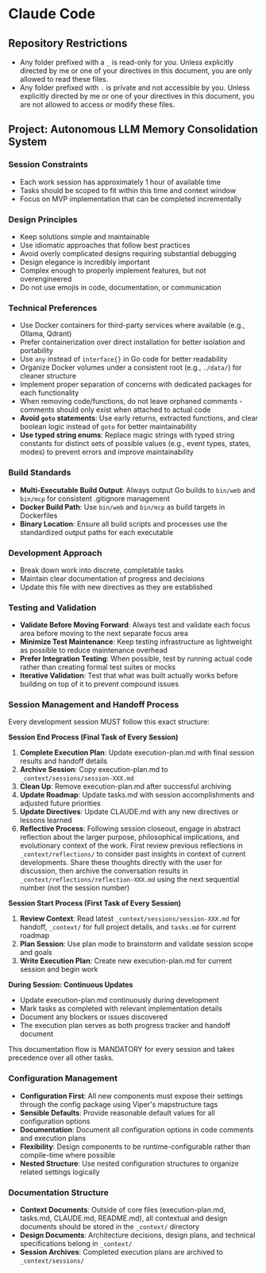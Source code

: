 # Claude Code

## Repository Restrictions

- Any folder prefixed with a `_` is read-only for you. Unless explicitly directed by me or one of your directives in this document, you are only allowed to read these files.
- Any folder prefixed with `.` is private and not accessible by you. Unless explicitly directed by me or one of your directives in this document, you are not allowed to access or modify these files.

## Project: Autonomous LLM Memory Consolidation System

### Session Constraints

- Each work session has approximately 1 hour of available time
- Tasks should be scoped to fit within this time and context window
- Focus on MVP implementation that can be completed incrementally

### Design Principles

- Keep solutions simple and maintainable
- Use idiomatic approaches that follow best practices
- Avoid overly complicated designs requiring substantial debugging
- Design elegance is incredibly important
- Complex enough to properly implement features, but not overengineered
- Do not use emojis in code, documentation, or communication

### Technical Preferences

- Use Docker containers for third-party services where available (e.g., Ollama, Qdrant)
- Prefer containerization over direct installation for better isolation and portability
- Use `any` instead of `interface{}` in Go code for better readability
- Organize Docker volumes under a consistent root (e.g., `./data/`) for cleaner structure
- Implement proper separation of concerns with dedicated packages for each functionality
- When removing code/functions, do not leave orphaned comments - comments should only exist when attached to actual code
- **Avoid `goto` statements**: Use early returns, extracted functions, and clear boolean logic instead of `goto` for better maintainability
- **Use typed string enums**: Replace magic strings with typed string constants for distinct sets of possible values (e.g., event types, states, modes) to prevent errors and improve maintainability

### Build Standards

- **Multi-Executable Build Output**: Always output Go builds to `bin/web` and `bin/mcp` for consistent .gitignore management
- **Docker Build Path**: Use `bin/web` and `bin/mcp` as build targets in Dockerfiles
- **Binary Location**: Ensure all build scripts and processes use the standardized output paths for each executable

### Development Approach

- Break down work into discrete, completable tasks
- Maintain clear documentation of progress and decisions
- Update this file with new directives as they are established

### Testing and Validation

- **Validate Before Moving Forward**: Always test and validate each focus area before moving to the next separate focus area
- **Minimize Test Maintenance**: Keep testing infrastructure as lightweight as possible to reduce maintenance overhead
- **Prefer Integration Testing**: When possible, test by running actual code rather than creating formal test suites or mocks
- **Iterative Validation**: Test that what was built actually works before building on top of it to prevent compound issues

### Session Management and Handoff Process

Every development session MUST follow this exact structure:

**Session End Process (Final Task of Every Session)**

1. **Complete Execution Plan**: Update execution-plan.md with final session results and handoff details
2. **Archive Session**: Copy execution-plan.md to `_context/sessions/session-XXX.md`
3. **Clean Up**: Remove execution-plan.md after successful archiving
4. **Update Roadmap**: Update tasks.md with session accomplishments and adjusted future priorities
5. **Update Directives**: Update CLAUDE.md with any new directives or lessons learned
6. **Reflective Process**: Following session closeout, engage in abstract reflection about the larger purpose, philosophical implications, and evolutionary context of the work. First review previous reflections in `_context/reflections/` to consider past insights in context of current developments. Share these thoughts directly with the user for discussion, then archive the conversation results in `_context/reflections/reflection-XXX.md` using the next sequential number (not the session number)

**Session Start Process (First Task of Every Session)**

1. **Review Context**: Read latest `_context/sessions/session-XXX.md` for handoff, `_context/` for full project details, and `tasks.md` for current roadmap
2. **Plan Session**: Use plan mode to brainstorm and validate session scope and goals
3. **Write Execution Plan**: Create new execution-plan.md for current session and begin work

**During Session: Continuous Updates**

- Update execution-plan.md continuously during development
- Mark tasks as completed with relevant implementation details
- Document any blockers or issues discovered
- The execution plan serves as both progress tracker and handoff document

This documentation flow is MANDATORY for every session and takes precedence over all other tasks.

### Configuration Management

- **Configuration First**: All new components must expose their settings through the config package using Viper's mapstructure tags
- **Sensible Defaults**: Provide reasonable default values for all configuration options
- **Documentation**: Document all configuration options in code comments and execution plans
- **Flexibility**: Design components to be runtime-configurable rather than compile-time where possible
- **Nested Structure**: Use nested configuration structures to organize related settings logically

### Documentation Structure

- **Context Documents**: Outside of core files (execution-plan.md, tasks.md, CLAUDE.md, README.md), all contextual and design documents should be stored in the `_context/` directory
- **Design Documents**: Architecture decisions, design plans, and technical specifications belong in `_context/`
- **Session Archives**: Completed execution plans are archived to `_context/sessions/`

